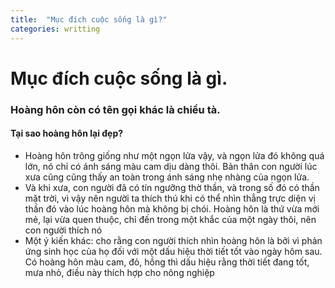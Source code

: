 ```yaml
---
title:  "Mục đích cuộc sống là gì?"
categories: writting
---
```

# Mục đích cuộc sống là gì.
### Hoàng hôn còn có tên gọi khác là chiều tà.
#### Tại sao hoàng hôn lại đẹp?
* Hoàng hôn trông giống như một ngọn lửa vậy, và ngọn lửa đó không quá lớn, nó chỉ có ánh sáng màu cam dịu dàng thôi. Bản thân con người lúc xưa cũng cũng thấy an toàn trong ánh sáng nhẹ nhàng của ngọn lửa.
* Và khi xưa, con người đã có tín ngưỡng thờ thần, và trong số đó có thần mặt trời, vì vậy nên người ta thích thú khi có thể nhìn thẳng trực diện vị thần đó vào lúc hoàng hôn mà không bị chói.
Hoàng hôn là thứ vừa mới mẻ, lại vừa quen thuộc, chỉ đến trong một khắc của một ngày thôi, nên con người thích nó
* Một ý kiến khác: cho rằng con người thích nhìn hoàng hôn là bởi vì phản ứng sinh học của họ đối với một dấu hiệu thời tiết tốt vào ngày hôm sau. Có hoàng hôn màu cam, đỏ, hồng thì dấu hiệu rằng thời tiết đang tốt, mưa nhỏ, điều này thích hợp cho nông nghiệp
